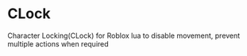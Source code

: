 # CLock
Character Locking(CLock) for Roblox lua to disable movement, prevent multiple actions when required
